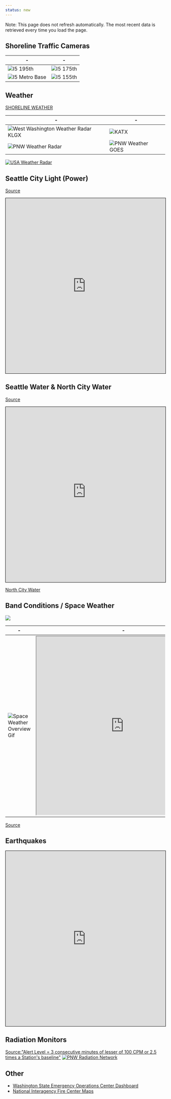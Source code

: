 ```yaml
---
status: new
---
```


Note: This page does not refresh automatically. The most recent data is retrieved every time you load the page.

## Shoreline Traffic Cameras

| - | - |
| - | - |
| ![I5 195th](https://images.wsdot.wa.gov/nw/005vc17722.jpg) | ![I5 175th](https://images.wsdot.wa.gov/nw/005vc17627.jpg) |
| ![I5 Metro Base](https://images.wsdot.wa.gov/nw/005vc17552.jpg) | ![I5 155th](https://images.wsdot.wa.gov/nw/005vc17510.jpg) |

## Weather

<a class="weatherwidget-io" href="https://forecast7.com/en/47d76n122d35/shoreline/?unit=us" data-label_1="SHORELINE" data-label_2="WEATHER" data-theme="original" >SHORELINE WEATHER</a>
<script>
!function(d,s,id){var js,fjs=d.getElementsByTagName(s)[0];if(!d.getElementById(id)){js=d.createElement(s);js.id=id;js.src='https://weatherwidget.io/js/widget.min.js';fjs.parentNode.insertBefore(js,fjs);}}(document,'script','weatherwidget-io-js');
</script>

| - | - |
| - | - |
| ![West Washington Weather Radar KLGX](https://radar.weather.gov/ridge/standard/KLGX_loop.gif) | ![KATX](https://radar.weather.gov/ridge/standard/KATX_loop.gif) |
| ![PNW Weather Radar](https://radar.weather.gov/ridge/standard/PACNORTHWEST_loop.gif)| ![PNW Weather GOES](https://cdn.star.nesdis.noaa.gov/GOES18/ABI/SECTOR/pnw/GEOCOLOR/GOES18-PNW-GEOCOLOR-600x600.gif) |

[![USA Weather Radar](https://radar.weather.gov/ridge/standard/CONUS-LARGE_loop.gif)](https://radar.weather.gov/ridge/standard/CONUS-LARGE_loop.gif)

## Seattle City Light (Power)
[Source](https://www.seattle.gov/city-light/outages)
<iframe src="https://scl.datacapable.com/map/" title="NORCOM/SNOCOM" width="100%" height="550" style="border:1px solid black;"></iframe>

## Seattle Water & North City Water
[Source](https://www.seattle.gov/utilities/neighborhood-projects/water-outages)
<iframe src="https://seattlecitygis.maps.arcgis.com/apps/webappviewer/index.html?id=2122a2d8f0414e9b8d5f83629c7a225e" title="NORCOM/SNOCOM" width="100%" height="550" style="border:1px solid black;"></iframe>

 [North City Water](https://northcitywater.org/)

## Band Conditions / Space Weather

<a href="https://www.hamqsl.com/solar.html" title="Click to add Solar-Terrestrial Data to your website!"><img src="https://www.hamqsl.com/solar101vhfpic.php"></a>

| - | - |
| - | - |
| ![Space Weather Overview Gif](https://services.swpc.noaa.gov/images/swx-overview-small.gif) | <iframe src="https://services.swpc.noaa.gov/text/3-day-forecast.txt" title="3 day forecast" width="550" height="560"></iframe> | 

[Source](https://www.swpc.noaa.gov/communities/space-weather-enthusiasts-dashboard)

## Earthquakes


<iframe src="https://pnsn.org/earthquakes/recent/list" title="PNSN Earthquakes" width="100%" height="550" style="border:1px solid black;"></iframe>

## Radiation Monitors

[Source:"Alert Level = 3 consecutive minutes of lesser of 100 CPM or 2.5 times a Station's baseline"](https://radiationnetwork.com/DetailMaps.htm)
[![PNW Radiation Network](https://radiationnetwork.com/PacificNW.jpg)](https://radiationnetwork.com/DetailMaps.htm)

## Other

- [Washington State Emergency Operations Center Dashboard](https://www.arcgis.com/apps/MapSeries/index.html?appid=029f66c8d92443029cc8b2a247d056cc)
- [National Interagency Fire Center Maps](https://www.nifc.gov/fire-information/maps)